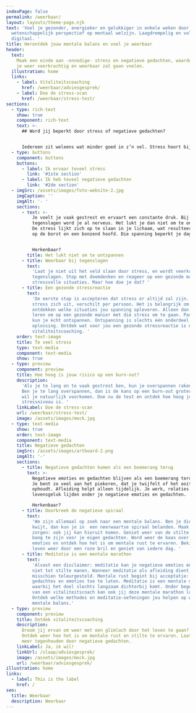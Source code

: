 ```yaml
---
indexPage: false
permalink: /weerbaar/
layout: layouts/theme-page.njk
text: 'Voel je gezonder, energieker en gelukkiger in enkele weken door een uniek
  wetenschappelijk perspectief op mentaal welzijn. Laagdrempelig en volledig
  digitaal. '
title: Herontdek jouw mentale balans en voel je weerbaar
header:
  text:
    Maak een einde aan -onnodige- stress en negatieve gedachten, waardoor jij
    je weer veerkrachtig en weerbaar zal gaan voelen.
  illustration: home
  links:
    - label: Vitaliteitscoaching
      href: /weerbaar/adviesgesprek/
    - label: Doe de stress-scan
      href: /weerbaar/stress-test/
sections:
  - type: rich-text
    show: true
    component: rich-text
    text: >-
      ## Word jij beperkt door stress of negatieve gedachten?


      Iedereen zit weleens wat minder goed in z’n vel. Stress hoort bij het leven, maar het mag je niet belemmeren in je dagelijkse bezigheden. Naast gepieker en stress kunnen negatieve emoties en gedachten je ook in de weg staan. Waar loop jij tegen aan: stress of negatieve gedachten?
  - type: buttons
    component: buttons
    buttons:
      - label: Ik ervaar teveel stress
        link: '#1ste section'
      - label: Ik heb teveel negatieve gedachten
        link: '#2de section'
  - imgSrc: /assets/images/foto-website-2.jpg
    imgCaption: ''
    imgAlt: '- '
    sections:
      - text: >-
          Je voelt je vaak gestrest en ervaart een constante druk. Bij kleine
          tegenslagen word je al nerveus. Het lukt je dan niet om te ontspannen.
          De stress lijkt zich op te slaan in je lichaam, wat resulteert in druk
          op de borst en een bonzend hoofd. Die spanning beperkt je dagelijks. 


          Herkenbaar?
        title: Het lukt niet om te ontspannen
      - title: Weerbaar bij tegenslagen
        text:
          'Laat je niet uit het veld slaan door stress, en wordt veerkrachtiger bij
          tegenslagen. Stop met doemdenken en reageer op een gezonde manier op
          stressvolle situaties. Maar hoe doe je dat? '
      - title: Een gezonde stressreactie
        text:
          'De eerste stap is accepteren dat stress er altijd zal zijn. Hoe die
          stress zich uit, verschilt per persoon. Het is belangrijk om te
          ontdekken welke situaties jou spanning opleveren. Alleen dan kun je
          leren om op een gezonde manier met die stress om te gaan. Pas daarna
          kun je écht ontspannen. Ontspanning is slechts één onderdeel van de
          oplossing. Ontdek wat voor jou een gezonde stressreactie is met
          vitaliteitscoaching. '
    order: text-image
    title: Te veel stress
    type: text-media
    component: text-media
    show: true
  - type: preview
    component: preview
    title: Hoe hoog is jouw risico op een burn-out?
    description:
      'Als je te lang en te vaak gestrest ben, kun je overspannen raken.
      Ben je te lang overspannen, dan is de kans op een burn-out groter. En dat
      wil je natuurlijk voorkomen. Doe nu de test en ontdek hoe hoog jouw
      stressniveau is. '
    linkLabel: Doe de stress-scan
    url: /weerbaar/stress-test/
    image: /assets/images/mock.jpg
  - type: text-media
    show: true
    order: text-image
    component: text-media
    title: Negatieve gedachten
    imgSrc: /assets/images/artboard-2.png
    imgAlt: '-'
    sections:
      - title: Negatieve gedachten komen als een boemerang terug
        text: >-
          Negatieve emoties en gedachten blijven als een boemerang terugkomen.
          Je bent zo veel aan het piekeren, dat je twijfelt of het ooit nog
          ophoudt. Afleiding helpt alleen tijdelijk. Je werk, relaties en
          levensgeluk lijden onder je negatieve emoties en gedachten. 

          Herkenbaar?
      - title: Doorbreek de negatieve spiraal
        text:
          'We zijn allemaal op zoek naar een mentale balans. Ben je die balans
          kwijt, dan kun je in  een neerwaartse spiraal belanden. Maak je geen
          zorgen: ook jij kan hieruit komen. Geniet weer van de stilte zonder
          bang te zijn voor je eigen gedachten. Word weer de baas over je eigen
          emoties en ontdek hoe het is om mentale rust te ervaren. Bekijk het
          leven weer door een roze bril en geniet van iedere dag. '
      - title: Meditatie is een mentale marathon
        text:
          'Alvast een disclaimer: meditatie kan je negatieve emoties en gedachten
          niet tot stilte manen. Wanneer meditatie als afleiding dient, word je
          misschien teleurgesteld. Mentale rust begint bij acceptatie: leer je
          gedachtes en emoties toe te laten. Meditatie is een mentale marathon,
          waarbij het doel slechts langzaam dichterbij komt. Onder begeleiding
          van een vitaliteitscoach kan ook jij deze mentale marathon lopen.
          Ontdek welke methodes en meditatie-oefeningen jou helpen op weg naar
          mentale balans.'
  - type: preview
    component: preview
    title: Ontdek vitaliteitscoaching
    description:
      Droom jij ervan om weer met een glimlach door het leven te gaan?
      Ontdek weer hoe het is om mentale rust en stilte te ervaren. Laat je niet
      meer tegenhouden door negatieve gedachten.
    linkLabel: Ja, ik wil!
    linkUrl: /slaap/adviesgesprek/
    image: /assets/images/mock.jpg
    url: /weerbaar/adviesgesprek/
illustration: home
links:
  - label: This is the label
    href: /
seo:
  title: Weerbaar
  description: Weerbaar
---
```

